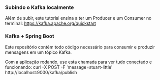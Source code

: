 ### Subindo o Kafka localmente
Além de subir, este tutorial ensina a ter um Producer e um Consumer no terminal:
https://kafka.apache.org/quickstart

### Kafka + Spring Boot
Este repositório contém todo código necessário para consumir e produzir mensagens em um tópico Kafka.

Com a aplicação rodando, use esta chamada para ver tudo conectado e funcionando: curl -X POST -F 'message=stuart-little' http://localhost:9000/kafka/publish